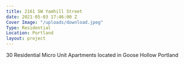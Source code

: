 ```yaml
---
title: 2161 SW Yamhill Street
date: 2021-05-03 17:46:00 Z
Cover Image: "/uploads/download.jpeg"
Type: Residential
Location: Portland
layout: project
---
```


30 Residential Micro Unit Apartments located in Goose Hollow Portland